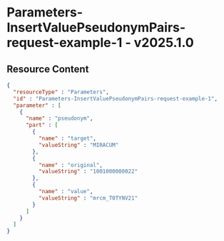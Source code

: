 # Parameters-InsertValuePseudonymPairs-request-example-1 - v2025.1.0



## Resource Content

```json
{
  "resourceType" : "Parameters",
  "id" : "Parameters-InsertValuePseudonymPairs-request-example-1",
  "parameter" : [
    {
      "name" : "pseudonym",
      "part" : [
        {
          "name" : "target",
          "valueString" : "MIRACUM"
        },
        {
          "name" : "original",
          "valueString" : "1001000000022"
        },
        {
          "name" : "value",
          "valueString" : "mrcm_T0TYNV21"
        }
      ]
    }
  ]
}

```
